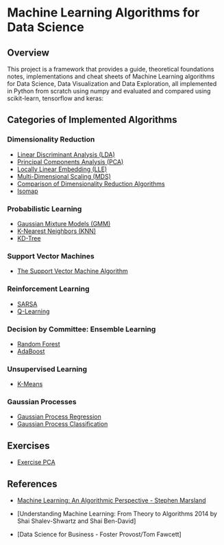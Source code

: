 # Machine Learning Algorithms for Data Science


## Overview

This project is a framework that provides a guide, theoretical foundations notes, implementations and cheat sheets of Machine Learning algorithms for Data Science, Data Visualization and Data Exploration, all  implemented in Python from scratch using numpy and evaluated and compared using scikit-learn, tensorflow and keras:

## Categories of Implemented Algorithms

### Dimensionality Reduction

- [Linear Discriminant Analysis (LDA)](LDA.ipynb)
- [Principal Components Analysis (PCA)](PCA.ipynb)
- [Locally Linear Embedding (LLE)](LLE.ipynb)
- [Multi-Dimensional Scaling (MDS)](MDS.ipynb)
- [Comparison of Dimensionality Reduction Algorithms](DimensionalityReduction.ipynb)
- [Isomap](Isomap.ipynb)

### Probabilistic Learning

- [Gaussian Mixture Models (GMM)](GMM.ipynb)
- [K-Nearest Neighbors (KNN)](KNN.ipynb)
- [KD-Tree](KD-Tree.ipynb)

### Support Vector Machines 
- [The Support Vector Machine Algorithm](SVM.ipynb)

### Reinforcement Learning
- [SARSA](SARSA.ipynb)
- [Q-Learning](QL.ipynb)

### Decision by Committee: Ensemble Learning

- [Random Forest](RandomForest.ipynb)
- [AdaBoost](AdaBoost.ipynb)

### Unsupervised Learning

- [K-Means](K-Means.ipynb)

### Gaussian Processes

- [Gaussian Process Regression](GPR.ipynb)
- [Gaussian Process Classification](GPM.ipynb)

## Exercises

- [Exercise PCA](Exercise_PCA.ipynb)

## References

- [Machine Learning: An Algorithmic Perspective - Stephen Marsland ](http://dai.fmph.uniba.sk/courses/ICI/References/marsland.machine-learning.2ed.2015.pdf)
- [Understanding Machine Learning: From Theory to Algorithms 2014 by Shai Shalev-Shwartz and Shai Ben-David]

- [Data Science for Business - Foster Provost/Tom Fawcett]


